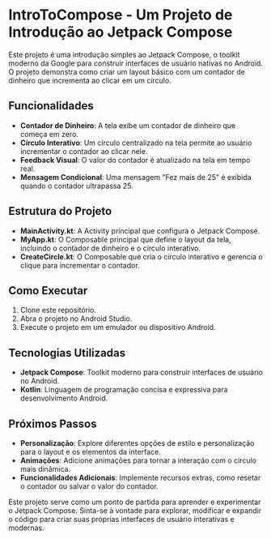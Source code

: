 # IntroToCompose - Um Projeto de Introdução ao Jetpack Compose

Este projeto é uma introdução simples ao Jetpack Compose, o toolkit moderno da Google para construir interfaces de usuário nativas no Android. O projeto demonstra como criar um layout básico com um contador de dinheiro que incrementa ao clicar em um círculo.

## Funcionalidades

- **Contador de Dinheiro**: A tela exibe um contador de dinheiro que começa em zero.
- **Círculo Interativo**: Um círculo centralizado na tela permite ao usuário incrementar o contador ao clicar nele.
- **Feedback Visual**: O valor do contador é atualizado na tela em tempo real.
- **Mensagem Condicional**: Uma mensagem "Fez mais de 25" é exibida quando o contador ultrapassa 25.

## Estrutura do Projeto

- **MainActivity.kt**: A Activity principal que configura o Jetpack Compose.
- **MyApp.kt**: O Composable principal que define o layout da tela, incluindo o contador de dinheiro e o círculo interativo.
- **CreateCircle.kt**: O Composable que cria o círculo interativo e gerencia o clique para incrementar o contador.

## Como Executar

1. Clone este repositório.
2. Abra o projeto no Android Studio.
3. Execute o projeto em um emulador ou dispositivo Android.

## Tecnologias Utilizadas

- **Jetpack Compose**: Toolkit moderno para construir interfaces de usuário no Android.
- **Kotlin**: Linguagem de programação concisa e expressiva para desenvolvimento Android.

## Próximos Passos

- **Personalização**: Explore diferentes opções de estilo e personalização para o layout e os elementos da interface.
- **Animações**: Adicione animações para tornar a interação com o círculo mais dinâmica.
- **Funcionalidades Adicionais**: Implemente recursos extras, como resetar o contador ou salvar o valor do contador.

Este projeto serve como um ponto de partida para aprender e experimentar o Jetpack Compose. Sinta-se à vontade para explorar, modificar e expandir o código para criar suas próprias interfaces de usuário interativas e modernas.

